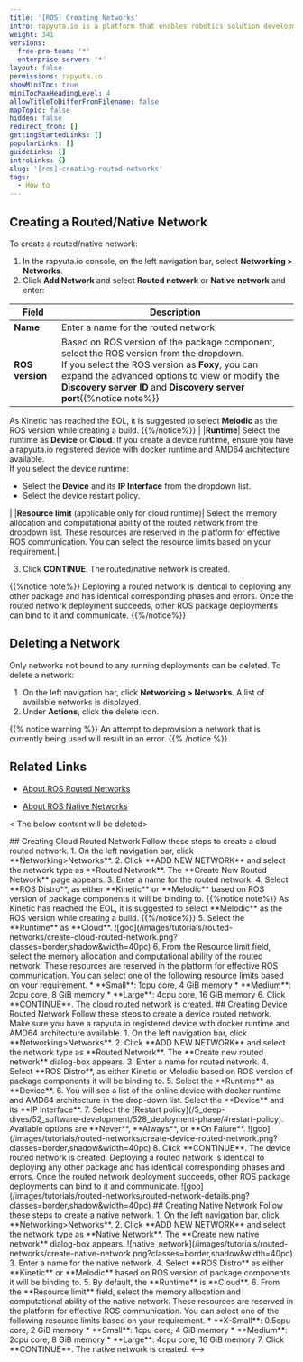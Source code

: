 ```yaml
---
title: '[ROS] Creating Networks'
intro: rapyuta.io is a platform that enables robotics solution development by providing the necessary software infrastructure and facilitating the interaction between multiple stakeholders who contribute to the solution development.
weight: 341
versions:
  free-pro-team: '*'
  enterprise-server: '*'
layout: false
permissions: rapyuta.io
showMiniToc: true
miniTocMaxHeadingLevel: 4
allowTitleToDifferFromFilename: false
mapTopic: false
hidden: false
redirect_from: []
gettingStartedLinks: []
popularLinks: []
guideLinks: []
introLinks: {}
slug: '[ros]-creating-routed-networks'
tags:
  - How to
---
```



## Creating a Routed/Native Network

To create a routed/native network:

1. In the rapyuta.io console, on the left navigation bar, select **Networking > Networks**.
2. Click **Add Network** and select **Routed network** or **Native network** and enter:

|Field|Description|
|-----|-----------|
|**Name**| Enter a name for the routed network.|
|**ROS version**| Based on ROS version of the package component, select the ROS version from the dropdown.<br> If you select the ROS version as **Foxy**, you can expand the advanced options to view or modify the **Discovery server ID** and **Discovery server port**{{%notice note%}}
As Kinetic has reached the EOL, it is suggested to select **Melodic** as the ROS version while creating a build.
{{%/notice%}} |
|**Runtime**| Select the runtime as **Device** or **Cloud**. If you create a device runtime, ensure you have a rapyuta.io registered device with docker runtime and AMD64 architecture available.<br> If you select the device runtime: <br> <ul><li> Select the **Device** and its **IP Interface** from the dropdown list.</li> <li> Select the device restart policy. </li></ul> |
|**Resource limit** (applicable only for cloud runtime)| Select the memory allocation and computational ability of the routed network from the dropdown list. These resources are reserved in the platform for effective ROS communication. You can select the resource limits based on your requirement.|

3. Click **CONTINUE**. The routed/native network is created.

{{%notice note%}}
Deploying a routed network is identical to deploying any other package and has identical corresponding phases and errors.
Once the routed network deployment succeeds, other ROS package deployments can bind to it and communicate.
{{%/notice%}}

## Deleting a Network

Only networks not bound to any running deployments can be deleted. To delete a network:

1. On the left navigation bar, click **Networking > Networks**. A list of available networks is displayed.
2. Under **Actions**, click the delete icon.

{{% notice warning %}}
An attempt to deprovision a network that is currently being used will result in an error.
{{% /notice %}}



## Related Links

* [About ROS Routed Networks](/5_deep-dives/53_networking-and-communication/531_ros-network-routed/)

* [About ROS Native Networks](/5_deep-dives/53_networking-and-communication/535_ros-network-native/)


< The below content will be deleted>
<!-->
## Creating Cloud Routed Network 
Follow these steps to create a cloud routed network.

1. On the left navigation bar, click **Networking>Networks**.
2. Click **ADD NEW NETWORK** and select the network type as **Routed Network**. The **Create New Routed Network** page appears. 
3. Enter a name for the routed network.
4. Select **ROS Distro**, as either **Kinetic** or **Melodic** based on ROS version of package components it will be binding to.


{{%notice note%}}
As Kinetic has reached the EOL, it is suggested to select **Melodic** as the ROS version while creating a build.
{{%/notice%}}

5. Select the **Runtime** as **Cloud**.
![goo](/images/tutorials/routed-networks/create-cloud-routed-network.png?classes=border,shadow&width=40pc)
6. From the Resource limit field, select the memory allocation and computational ability of the routed network. These resources are reserved in the platform for effective ROS communication. You can select one of the following resource limits based on your requirement.
  * **Small**: 1cpu core, 4 GiB memory
  * **Medium**: 2cpu core, 8 GiB memory
  * **Large**: 4cpu core, 16 GiB memory
6. Click **CONTINUE**. The cloud routed network is created.


## Creating Device Routed Network 
Follow these steps to create a device routed network. Make sure you have a rapyuta.io registered device with docker runtime and AMD64 architecture available.

1. On the left navigation bar, click **Networking>Networks**.
2. Click **ADD NEW NETWORK** and select the network type as **Routed Network**. The **Create new routed network** dialog-box appears.
3. Enter a name for routed network.
4. Select **ROS Distro**, as either Kinetic or Melodic based on ROS version of package components it will be binding to.
5. Select the **Runtime** as **Device**.
6. You will see a list of the online device with docker runtime and AMD64 architecture in the drop-down list. 
Select the **Device** and its **IP Interface**. 
7. Select the [Restart policy](/5_deep-dives/52_software-development/528_deployment-phase/#restart-policy). Available options are **Never**, **Always**, or **On Faiure**.
![goo](/images/tutorials/routed-networks/create-device-routed-network.png?classes=border,shadow&width=40pc)
8. Click **CONTINUE**. The device routed network is created.

Deploying a routed network is identical to deploying any other package and has identical corresponding phases and errors.
Once the routed network deployment succeeds, other ROS package deployments can bind to it and communicate.
![goo](/images/tutorials/routed-networks/routed-network-details.png?classes=border,shadow&width=40pc)

## Creating Native Network

Follow these steps to create a native network.

1. On the left navigation bar, click **Networking>Networks**.
2. Click **ADD NEW NETWORK** and select the network type as **Native Network**. The **Create new native network** dialog-box appears.
![native_network](/images/tutorials/routed-networks/create-native-network.png?classes=border,shadow&width=40pc)
3. Enter a name for the native network. 
4. Select **ROS Distro** as either **Kinetic** or **Melodic** based on ROS version of package components it will be binding to.
5. By default, the **Runtime** is **Cloud**.
6. From the **Resource limit** field, select the memory allocation and computational ability of the native network. These resources are reserved in the platform for effective ROS communication. You can select one of the following resource limits based on your requirement.
  * **X-Small**: 0.5cpu core, 2 GiB memory
  * **Small**: 1cpu core, 4 GiB memory
  * **Medium**: 2cpu core, 8 GiB memory
  * **Large**: 4cpu core, 16 GiB memory

7. Click **CONTINUE**. The native network is created.
<-->

